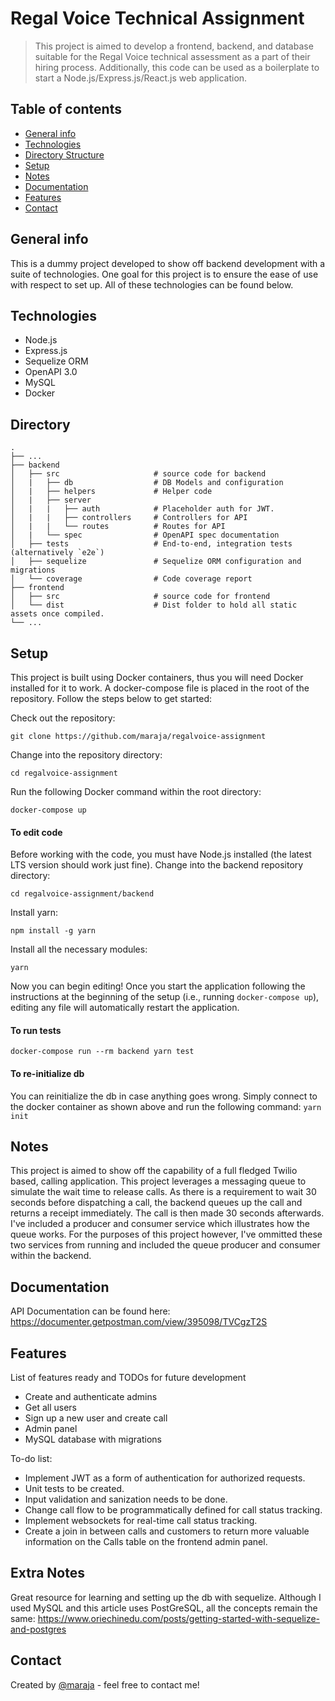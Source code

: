 # Regal Voice Technical Assignment
> This project is aimed to develop a frontend, backend, and database suitable for the Regal Voice technical assessment as a part of their hiring process. Additionally, this code can be used as a boilerplate to start a Node.js/Express.js/React.js web application.

## Table of contents
* [General info](#general-info)
* [Technologies](#technologies)
* [Directory Structure](#directory)
* [Setup](#setup)
* [Notes](#notes)
* [Documentation](#documentation)
* [Features](#features)
* [Contact](#contact)

## General info
This is a dummy project developed to show off backend development with a suite of technologies. One goal for this project is to ensure the ease of use with respect to set up. All of these technologies can be found below.

## Technologies
* Node.js
* Express.js
* Sequelize ORM
* OpenAPI 3.0
* MySQL
* Docker

## Directory
    .
    ├── ...
    ├── backend
    │   ├── src                     # source code for backend
    │   |   ├── db                  # DB Models and configuration
    │   |   ├── helpers             # Helper code
    │   |   ├── server  
    │   |   |   ├── auth            # Placeholder auth for JWT.
    │   |   |   ├── controllers     # Controllers for API
    │   |   |   └── routes          # Routes for API
    │   |   └── spec                # OpenAPI spec documentation
    │   ├── tests                   # End-to-end, integration tests (alternatively `e2e`)
    │   ├── sequelize               # Sequelize ORM configuration and migrations
    │   └── coverage                # Code coverage report
    ├── frontend
    │   ├── src                     # source code for frontend
    │   └── dist                    # Dist folder to hold all static assets once compiled.
    └── ...

## Setup
This project is built using Docker containers, thus you will need Docker installed for it to work. A docker-compose file is placed in the root of the repository. Follow the steps below to get started:

Check out the repository:

```
git clone https://github.com/maraja/regalvoice-assignment
```

Change into the repository directory:

```
cd regalvoice-assignment
```

Run the following Docker command within the root directory:

```
docker-compose up
```

#### To edit code
Before working with the code, you must have Node.js installed (the latest LTS version should work just fine). Change into the backend repository directory:

```
cd regalvoice-assignment/backend
```
Install yarn:

```
npm install -g yarn
```

Install all the necessary modules:
```
yarn
```

Now you can begin editing! Once you start the application following the instructions at the beginning of the setup (i.e., running `docker-compose up`), editing any file will automatically restart the application.


#### To run tests

```
docker-compose run --rm backend yarn test
```

#### To re-initialize db

You can reinitialize the db in case anything goes wrong. Simply connect to the docker container as shown above and run the following command: `yarn init`

## Notes
This project is aimed to show off the capability of a full fledged Twilio based, calling application. This project leverages a messaging queue to simulate the wait time to release calls. As there is a requirement to wait 30 seconds before dispatching a call, the backend queues up the call and returns a receipt immediately. The call is then made 30 seconds afterwards. I've included a producer and consumer service which illustrates how the queue works. For the purposes of this project however, I've ommitted these two services from running and included the queue producer and consumer within the backend. 

## Documentation
API Documentation can be found here: https://documenter.getpostman.com/view/395098/TVCgzT2S

## Features
List of features ready and TODOs for future development
* Create and authenticate admins
* Get all users
* Sign up a new user and create call
* Admin panel
* MySQL database with migrations

To-do list:
* Implement JWT as a form of authentication for authorized requests.
* Unit tests to be created.
* Input validation and sanization needs to be done.
* Change call flow to be programmatically defined for call status tracking.
* Implement websockets for real-time call status tracking.
* Create a join in between calls and customers to return more valuable information on the Calls table on the frontend admin panel.

## Extra Notes

Great resource for learning and setting up the db with sequelize. Although I used MySQL and this article uses PostGreSQL, all the concepts remain the same:
https://www.oriechinedu.com/posts/getting-started-with-sequelize-and-postgres

## Contact
Created by [@maraja](mailto:amit.maraj@gmail.com) - feel free to contact me!